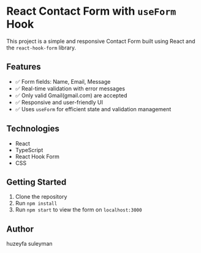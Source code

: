 # React Contact Form with `useForm` Hook

This project is a simple and responsive Contact Form built using React and the `react-hook-form` library.

## Features

- ✅ Form fields: Name, Email, Message
- ✅ Real-time validation with error messages
- ✅ Only valid Gmail(gmail.com) are accepted
- ✅ Responsive and user-friendly UI
- ✅ Uses `useForm` for efficient state and validation management

## Technologies

- React
- TypeScript
- React Hook Form
- CSS

## Getting Started

1. Clone the repository
2. Run `npm install`
3. Run `npm start` to view the form on `localhost:3000`

## Author

huzeyfa suleyman
